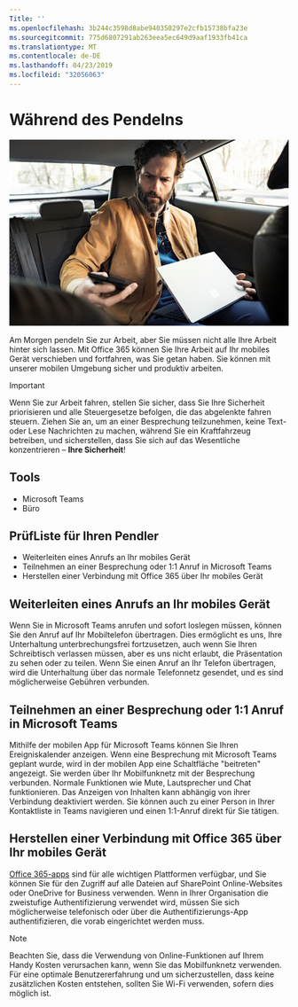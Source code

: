 ```yaml
---
Title: ''
ms.openlocfilehash: 3b244c3598d8abe940350297e2cfb15738bfa23e
ms.sourcegitcommit: 775d6807291ab263eea5ec649d9aaf1933fb41ca
ms.translationtype: MT
ms.contentlocale: de-DE
ms.lasthandoff: 04/23/2019
ms.locfileid: "32056063"
---
```

# <a name="during-your-commute"></a>Während des Pendelns

![Pendeln visuell](media/ditl_commute.png)

Am Morgen pendeln Sie zur Arbeit, aber Sie müssen nicht alle Ihre Arbeit hinter sich lassen. Mit Office 365 können Sie Ihre Arbeit auf Ihr mobiles Gerät verschieben und fortfahren, was Sie getan haben.  Sie können mit unserer mobilen Umgebung sicher und produktiv arbeiten.  

> [!IMPORTANT]
> Wenn Sie zur Arbeit fahren, stellen Sie sicher, dass Sie Ihre Sicherheit priorisieren und alle Steuergesetze befolgen, die das abgelenkte fahren steuern. Ziehen Sie an, um an einer Besprechung teilzunehmen, keine Text-oder Lese Nachrichten zu machen, während Sie ein Kraftfahrzeug betreiben, und sicherstellen, dass Sie sich auf das Wesentliche konzentrieren – **Ihre Sicherheit**!


## <a name="tools"></a>Tools
- Microsoft Teams
- Büro 

## <a name="checklist-for-your-commute"></a>PrüfListe für Ihren Pendler
- Weiterleiten eines Anrufs an Ihr mobiles Gerät
- Teilnehmen an einer Besprechung oder 1:1 Anruf in Microsoft Teams
- Herstellen einer Verbindung mit Office 365 über Ihr mobiles Gerät
 
## <a name="transfer-a-call-to-your-mobile-device"></a>Weiterleiten eines Anrufs an Ihr mobiles Gerät
Wenn Sie in Microsoft Teams anrufen und sofort loslegen müssen, können Sie den Anruf auf Ihr Mobiltelefon übertragen. Dies ermöglicht es uns, Ihre Unterhaltung unterbrechungsfrei fortzusetzen, auch wenn Sie Ihren Schreibtisch verlassen müssen, aber es uns nicht erlaubt, die Präsentation zu sehen oder zu teilen. Wenn Sie einen Anruf an Ihr Telefon übertragen, wird die Unterhaltung über das normale Telefonnetz gesendet, und es sind möglicherweise Gebühren verbunden.

## <a name="join-a-meeting-or-have-a-11-call-in-microsoft-teams"></a>Teilnehmen an einer Besprechung oder 1:1 Anruf in Microsoft Teams
Mithilfe der mobilen App für Microsoft Teams können Sie Ihren Ereigniskalender anzeigen.  Wenn eine Besprechung mit Microsoft Teams geplant wurde, wird in der mobilen App eine Schaltfläche "beitreten" angezeigt. Sie werden über Ihr Mobilfunknetz mit der Besprechung verbunden.  Normale Funktionen wie Mute, Lautsprecher und Chat funktionieren.  Das Anzeigen von Inhalten kann abhängig von ihrer Verbindung deaktiviert werden. Sie können auch zu einer Person in Ihrer Kontaktliste in Teams navigieren und einen 1:1-Anruf direkt für Sie tätigen. 

## <a name="connect-to-office-365-from-your-mobile-device"></a>Herstellen einer Verbindung mit Office 365 über Ihr mobiles Gerät
[Office 365-apps](https://support.office.com/en-us/article/set-up-office-apps-and-email-on-a-mobile-device-7dabb6cb-0046-40b6-81fe-767e0b1f014f?ui=en-US&rs=en-US&ad=US) sind für alle wichtigen Plattformen verfügbar, und Sie können Sie für den Zugriff auf alle Dateien auf SharePoint Online-Websites oder OneDrive for Business verwenden. Wenn in Ihrer Organisation die zweistufige Authentifizierung verwendet wird, müssen Sie sich möglicherweise telefonisch oder über die Authentifizierungs-App authentifizieren, die vorab eingerichtet werden muss.  

> [!NOTE]
> Beachten Sie, dass die Verwendung von Online-Funktionen auf Ihrem Handy Kosten verursachen kann, wenn Sie das Mobilfunknetz verwenden. Für eine optimale Benutzererfahrung und um sicherzustellen, dass keine zusätzlichen Kosten entstehen, sollten Sie Wi-Fi verwenden, sofern dies möglich ist.